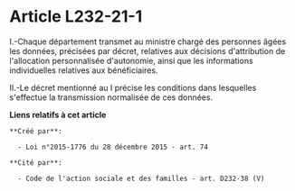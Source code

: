 # Article L232-21-1

I.-Chaque département transmet au ministre chargé des personnes âgées les données, précisées par décret, relatives aux
décisions d'attribution de l'allocation personnalisée d'autonomie, ainsi que les informations individuelles relatives aux
bénéficiaires. 

II.-Le décret mentionné au I précise les conditions dans lesquelles s'effectue la transmission normalisée de ces données.

**Liens relatifs à cet article**

	**Créé par**:

	  - Loi n°2015-1776 du 28 décembre 2015 - art. 74

	**Cité par**:

	  - Code de l'action sociale et des familles - art. D232-38 (V)
